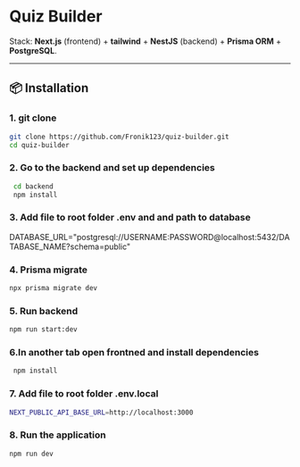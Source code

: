 # Quiz Builder


Stack: **Next.js** (frontend) + **tailwind** + **NestJS** (backend) + **Prisma ORM** + **PostgreSQL**.

---

## 📦 Installation

### 1. git clone
```bash
git clone https://github.com/Fronik123/quiz-builder.git
cd quiz-builder
```
### 2. Go to the backend and set up dependencies
```bash
 cd backend
 npm install
```
### 3. Add file to root folder .env and and path to database

DATABASE_URL="postgresql://USERNAME:PASSWORD@localhost:5432/DATABASE_NAME?schema=public"


### 4. Prisma migrate

```bash
npx prisma migrate dev
```
### 5. Run backend

```bash
npm run start:dev
```

### 6.In another tab open frontned and install dependencies
```bash
 npm install
```

### 7. Add file to root folder .env.local

```bash
NEXT_PUBLIC_API_BASE_URL=http://localhost:3000
```

### 8. Run the application

```bash
npm run dev
```





